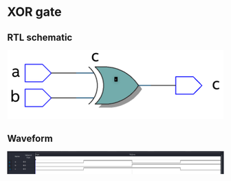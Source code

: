 # XOR gate

## RTL schematic

![image-20220227144248172](README.assets/image-20220227144248172.png)

## Waveform

![image-20220227144256882](README.assets/image-20220227144256882.png)

